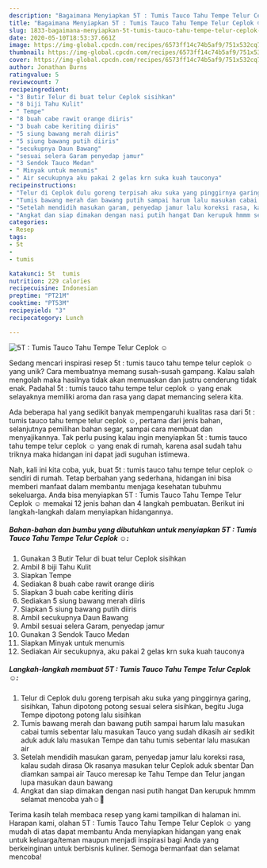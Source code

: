 ```yaml
---
description: "Bagaimana Menyiapkan 5T : Tumis Tauco Tahu Tempe Telur Ceplok ☺️ Anti Gagal"
title: "Bagaimana Menyiapkan 5T : Tumis Tauco Tahu Tempe Telur Ceplok ☺️ Anti Gagal"
slug: 1833-bagaimana-menyiapkan-5t-tumis-tauco-tahu-tempe-telur-ceplok-anti-gagal
date: 2020-05-10T18:53:37.661Z
image: https://img-global.cpcdn.com/recipes/6573ff14c74b5af9/751x532cq70/5t-tumis-tauco-tahu-tempe-telur-ceplok-☺️-foto-resep-utama.jpg
thumbnail: https://img-global.cpcdn.com/recipes/6573ff14c74b5af9/751x532cq70/5t-tumis-tauco-tahu-tempe-telur-ceplok-☺️-foto-resep-utama.jpg
cover: https://img-global.cpcdn.com/recipes/6573ff14c74b5af9/751x532cq70/5t-tumis-tauco-tahu-tempe-telur-ceplok-☺️-foto-resep-utama.jpg
author: Jonathan Burns
ratingvalue: 5
reviewcount: 7
recipeingredient:
- "3 Butir Telur di buat telur Ceplok sisihkan"
- "8 biji Tahu Kulit"
- " Tempe"
- "8 buah cabe rawit orange diiris"
- "3 buah cabe keriting diiris"
- "5 siung bawang merah diiris"
- "5 siung bawang putih diiris"
- "secukupnya Daun Bawang"
- "sesuai selera Garam penyedap jamur"
- "3 Sendok Tauco Medan"
- " Minyak untuk menumis"
- " Air secukupnya aku pakai 2 gelas krn suka kuah tauconya"
recipeinstructions:
- "Telur di Ceplok dulu goreng terpisah aku suka yang pinggirnya garing, sisihkan, Tahun dipotong potong sesuai selera sisihkan, begitu Juga Tempe dipotong potong lalu sisihkan"
- "Tumis bawang merah dan bawang putih sampai harum lalu masukan cabai tumis sebentar lalu masukan Tauco yang sudah dikasih air sedikit aduk aduk lalu masukan Tempe dan tahu tumis sebentar lalu masukan air"
- "Setelah mendidih masukan garam, penyedap jamur lalu koreksi rasa, kalau sudah dirasa Ok rasanya masukan telur Ceplok aduk sbentar Dan diamkan sampai air Tauco meresap ke Tahu Tempe dan Telur jangan lupa masukan daun bawang"
- "Angkat dan siap dimakan dengan nasi putih hangat Dan kerupuk hmmm selamat mencoba yah☺️🤗"
categories:
- Resep
tags:
- 5t
- 
- tumis

katakunci: 5t  tumis 
nutrition: 229 calories
recipecuisine: Indonesian
preptime: "PT21M"
cooktime: "PT53M"
recipeyield: "3"
recipecategory: Lunch

---
```



![5T : Tumis Tauco Tahu Tempe Telur Ceplok ☺️](https://img-global.cpcdn.com/recipes/6573ff14c74b5af9/751x532cq70/5t-tumis-tauco-tahu-tempe-telur-ceplok-☺️-foto-resep-utama.jpg)

Sedang mencari inspirasi resep 5t : tumis tauco tahu tempe telur ceplok ☺️ yang unik? Cara membuatnya memang susah-susah gampang. Kalau salah mengolah maka hasilnya tidak akan memuaskan dan justru cenderung tidak enak. Padahal 5t : tumis tauco tahu tempe telur ceplok ☺️ yang enak selayaknya memiliki aroma dan rasa yang dapat memancing selera kita.

Ada beberapa hal yang sedikit banyak mempengaruhi kualitas rasa dari 5t : tumis tauco tahu tempe telur ceplok ☺️, pertama dari jenis bahan, selanjutnya pemilihan bahan segar, sampai cara membuat dan menyajikannya. Tak perlu pusing kalau ingin menyiapkan 5t : tumis tauco tahu tempe telur ceplok ☺️ yang enak di rumah, karena asal sudah tahu triknya maka hidangan ini dapat jadi suguhan istimewa.




Nah, kali ini kita coba, yuk, buat 5t : tumis tauco tahu tempe telur ceplok ☺️ sendiri di rumah. Tetap berbahan yang sederhana, hidangan ini bisa memberi manfaat dalam membantu menjaga kesehatan tubuhmu sekeluarga. Anda bisa menyiapkan 5T : Tumis Tauco Tahu Tempe Telur Ceplok ☺️ memakai 12 jenis bahan dan 4 langkah pembuatan. Berikut ini langkah-langkah dalam menyiapkan hidangannya.

<!--inarticleads1-->

##### Bahan-bahan dan bumbu yang dibutuhkan untuk menyiapkan 5T : Tumis Tauco Tahu Tempe Telur Ceplok ☺️:

1. Gunakan 3 Butir Telur di buat telur Ceplok sisihkan
1. Ambil 8 biji Tahu Kulit
1. Siapkan  Tempe
1. Sediakan 8 buah cabe rawit orange diiris
1. Siapkan 3 buah cabe keriting diiris
1. Sediakan 5 siung bawang merah diiris
1. Siapkan 5 siung bawang putih diiris
1. Ambil secukupnya Daun Bawang
1. Ambil sesuai selera Garam, penyedap jamur
1. Gunakan 3 Sendok Tauco Medan
1. Siapkan  Minyak untuk menumis
1. Sediakan  Air secukupnya, aku pakai 2 gelas krn suka kuah tauconya




<!--inarticleads2-->

##### Langkah-langkah membuat 5T : Tumis Tauco Tahu Tempe Telur Ceplok ☺️:

1. Telur di Ceplok dulu goreng terpisah aku suka yang pinggirnya garing, sisihkan, Tahun dipotong potong sesuai selera sisihkan, begitu Juga Tempe dipotong potong lalu sisihkan
1. Tumis bawang merah dan bawang putih sampai harum lalu masukan cabai tumis sebentar lalu masukan Tauco yang sudah dikasih air sedikit aduk aduk lalu masukan Tempe dan tahu tumis sebentar lalu masukan air
1. Setelah mendidih masukan garam, penyedap jamur lalu koreksi rasa, kalau sudah dirasa Ok rasanya masukan telur Ceplok aduk sbentar Dan diamkan sampai air Tauco meresap ke Tahu Tempe dan Telur jangan lupa masukan daun bawang
1. Angkat dan siap dimakan dengan nasi putih hangat Dan kerupuk hmmm selamat mencoba yah☺️🤗




Terima kasih telah membaca resep yang kami tampilkan di halaman ini. Harapan kami, olahan 5T : Tumis Tauco Tahu Tempe Telur Ceplok ☺️ yang mudah di atas dapat membantu Anda menyiapkan hidangan yang enak untuk keluarga/teman maupun menjadi inspirasi bagi Anda yang berkeinginan untuk berbisnis kuliner. Semoga bermanfaat dan selamat mencoba!
